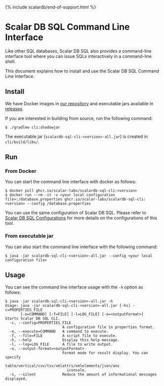 {% include scalardb/end-of-support.html %}

# Scalar DB SQL Command Line Interface

Like other SQL databases, Scalar DB SQL also provides a command-line interface tool where you can issue SQLs interactively in a command-line shell.

This document explains how to install and use the Scalar DB SQL Command Line Interface.

## Install

We have Docker images in [our repository](https://github.com/orgs/scalar-labs/packages/container/package/scalardb-sql-cli) and executable jars available in [releases](https://github.com/scalar-labs/scalardb-sql/releases).

If you are interested in building from source, run the following command:

```shell
$ ./gradlew cli:shadowjar
```

The executable jar (`scalardb-sql-cli-<version>-all.jar`) is created in `cli/build/libs/`.

## Run

### From Docker

You can start the command line interface with docker as follows:
```shell
$ docker pull ghcr.io/scalar-labs/scalardb-sql-cli:<version>
$ docker run --rm -it -v <your local configuration file>:/database.properties ghcr.io/scalar-labs/scalardb-sql-cli:<version> --config /database.properties
```

You can use the same configuration of Scalar DB SQL.
Please refer to [Scalar DB SQL Configurations](configurations.md) for more details on the configurations of this tool.

### From executable jar

You can also start the command line interface with the following command:
```shell
$ java -jar scalardb-sql-cli-<version>-all.jar --config <your local configuration file>
```

## Usage

You can see the command line interface usage with the `-h` option as follows:

```shell
$ java -jar scalardb-sql-cli-<version>-all.jar -h
Usage: java -jar scalardb-sql-cli-<version>-all.jar [-hs] -c=PROPERTIES_FILE
       [-e=COMMAND] [-f=FILE] [-l=LOG_FILE] [-o=<outputFormat>]
Starts Scalar DB SQL CLI.
  -c, --config=PROPERTIES_FILE
                          A configuration file in properties format.
  -e, --execute=COMMAND   A command to execute.
  -f, --file=FILE         A script file to execute.
  -h, --help              Display this help message.
  -l, --log=LOG_FILE      A file to write output.
  -o, --output-format=<outputFormat>
                          Format mode for result display. You can specify
                            table/vertical/csv/tsv/xmlattrs/xmlelements/json/ans
                            iconsole.
  -s, --silent            Reduce the amount of informational messages displayed.
```
